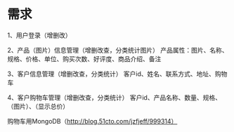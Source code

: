 
# 需求

1、用户登录（增删改）

2、产品（图片）信息管理（增删改查，分类统计图片）
 产品属性：图片、名称、规格、价格、单位、购买次数、好评度、商品介绍、备注

3、客户信息管理（增删改查，分类统计）
 客户id、姓名、联系方式、地址、购物车

4、客户购物车管理（增删改查，分类统计）
 客户id、产品名称、数量、规格、（图片）、（显示总价）

 购物车用MongoDB（http://blog.51cto.com/jzfjeff/999314）